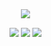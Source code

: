 <div align="center">
<img src="https://cdn.discordapp.com/attachments/916348412801212476/1107420191261986966/green_denizwp.png">
<br><br>
<img src="https://img.shields.io/badge/os-Windows-darkgreen">
<img src="https://img.shields.io/badge/browser-Brave-darkgreen">
<img src="https://komarev.com/ghpvc/?username=denizwp&color=0e680f">
</div>

